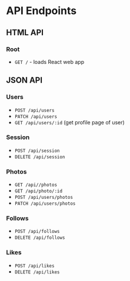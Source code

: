 # API Endpoints

## HTML API

### Root

- `GET /` - loads React web app

## JSON API

### Users

- `POST /api/users`
- `PATCH /api/users`
- `GET /api/users/:id` (get profile page of user)

### Session

- `POST /api/session`
- `DELETE /api/session`

### Photos
- `GET /api//photos`
- `GET /api/photo/:id`
- `POST /api/users/photos`
- `PATCH /api/users/photos`

### Follows

- `POST /api/follows`
- `DELETE /api/follows`

### Likes

- `POST /api/likes`
- `DELETE /api/likes`
